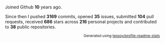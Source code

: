 Joined Github **10** years ago.

Since then I pushed **3169** commits, opened **35** issues, submitted **104** pull requests, received **686** stars across **216** personal projects and contributed to **38** public repositories.

<p align="right"><sub>Generated using <a href="https://github.com/marketplace/actions/profile-readme-stats">teoxoy/profile-readme-stats</a></sub></p>

